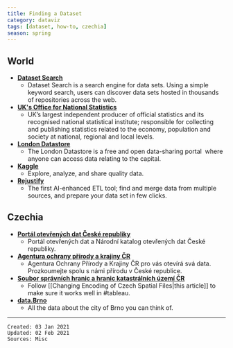 ```yaml
---
title: Finding a Dataset
category: dataviz
tags: [dataset, how-to, czechia]
season: spring
---
```

 
## World 
* [**Dataset Search**](https://datasetsearch.research.google.com/)
	* Dataset Search is a search engine for data sets. Using a simple keyword search, users can discover data sets hosted in thousands of repositories across the web.
* [**UK's Office for National Statistics**](https://www.ons.gov.uk/)
	* UK’s largest independent producer of official statistics and its recognised national statistical institute; responsible for collecting and publishing statistics related to the economy, population and society at national, regional and local levels. 
* [**London Datastore**](https://data.london.gov.uk/)
	* The London Datastore is a free and open data-sharing portal  where anyone can access data relating to the capital.
* [**Kaggle**](https://www.kaggle.com/datasets)
	* Explore, analyze, and share quality data.
* [**Rejustify**](https://rejustify.com/?)
	* The first AI-enhanced ETL tool; find and merge data from multiple sources, and prepare your data set in few clicks.

## Czechia
* [**Portál otevřených dat České republiky**](https://data.gov.cz/)
	* Portál otevřených dat a Národní katalog otevřených dat České republiky.
* [**Agentura ochrany přírody a krajiny ČR**](https://gis-aopkcr.opendata.arcgis.com/)
	* Agentura Ochrany Přírody a Krajiny ČR pro vás otevírá svá data. Prozkoumejte spolu s námi přírodu v České republice.
* [**Soubor správních hranic a hranic katastrálních území ČR**](https://geoportal.cuzk.cz/(S(m1uwhmxw050u2bm2abneexph))/Default.aspx?mode=TextMeta&side=dSady_RUIAN&metadataID=CZ-CUZK-SH-V&mapid=5&head_tab=sekce-02-gp&menu=252)
	* Follow [[Changing Encoding of Czech Spatial Files|this article]] to make sure it works well in #tableau.  
* [**data.Brno**](https://data.brno.cz/)
	* All the data about the city of Brno you can think of.
 
---
 
    Created: 03 Jan 2021
    Updated: 02 Feb 2021
	Sources: Misc